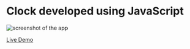 # Clock developed using JavaScript
 
![screenshot of the app](https://raw.githubusercontent.com/praveenorugantitech/praveenorugantitech-javascript/master/0_Projects/praveenorugantitech-clock/screenshot.PNG "Clock")


[Live Demo](https://praveenorugantitech.github.io/praveenorugantitech-javascript/0_Projects/praveenorugantitech-clock/Demo)


